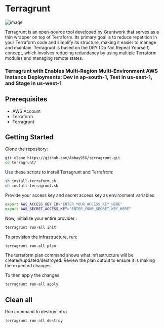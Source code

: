 # Terragrunt
![image](https://github.com/Abhay956/terragrunt/assets/132220412/5b9c6313-b3c8-4a6f-a8ba-ae05180ba6bb)



Terragrunt is an open-source tool developed by Gruntwork that serves as a thin wrapper on top of Terraform. Its primary goal is to reduce repetition in your Terraform code and simplify its structure, making it easier to manage and maintain. Terragrunt is based on the DRY (Do Not Repeat Yourself) concept, which involves reducing redundancy by using multiple Terraform modules and managing remote states.

 
### Terragrunt with Enables Multi-Region Multi-Environment AWS Instance Deployments: Dev in ap-south-1, Test in us-east-1, and Stage in us-west-1 


## Prerequisites

- AWS Account
- Terraform
- Terragrunt

## Getting Started

Clone the repository:
   ```bash
git clone https://github.com/Abhay956/terragrunt.git
cd terragrunt/
```
Use these scripts to install Terragrunt and Terrafrom:
```bash
sh install-terraform.sh
sh install-terragrunt.sh 
```
Provide your access key and secret access key as environment variables:
```bash
export AWS_ACCESS_KEY_ID="ENTER_YOUR_ACCESS_KEY_HERE"
export AWS_SECRET_ACCESS_KEY="ENTER_YOUR_SECRET_KEY_HERE"
```
Now, initialize your entire provider :
```bash
terragrunt run-all init
```
 
To provision the infrastructure, run: 
```bash
terragrunt run-all plan
```
The terraform plan command shows what infrastructure will be created/updated/destroyed. Review the plan output to ensure it is making the expected changes.

To then apply the changes:
```bash
terragrunt run-all apply
```
## Clean all

Run command to destroy infra
```bash
terragrunt run-all destroy
```
